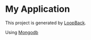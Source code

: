 # My Application

This project is generated by [LoopBack](http://loopback.io).

Using [Mongodb](https://www.mongodb.com/)
